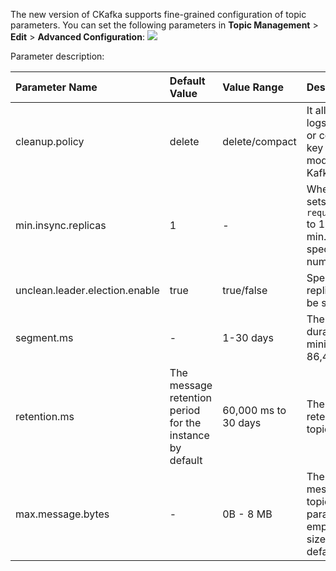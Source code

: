 The new version of CKafka supports fine-grained configuration of topic parameters. You can set the following parameters in **Topic Management** > **Edit** > **Advanced Configuration**:
![](https://main.qcloudimg.com/raw/e2cd71aa6490f6e3724ee049801e9dfe.png)

Parameter description:

| Parameter Name | Default Value | Value Range | Description |
| :-------- | :--------| :------ |:------ |
| cleanup.policy|delete|delete/compact | It allows you to delete logs by storage time or compress them by key (the compact mode is required for Kafka Connect). |
| min.insync.replicas | 1 |-| When the producer sets `request.required.acks` to 1, min.insync.replicas specifies the minimum number of replicas. |
| unclean.leader.election.enable | true | true/false | Specifies whether a replica not in ISR can be set as a leader. |
| segment.ms |-| 1-30 days | The segment rolling duration in ms, with a minimum of 86,400,000 ms. |
| retention.ms | The message retention period for the instance by default | 60,000 ms to 30 days | The message retention period at the topic level. |
| max.message.bytes |-| 0B - 8 MB| The maximum message size at the topic level. If this parameter is left empty, the message size will be 1 MB by default. |

